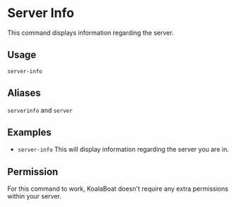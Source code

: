 # Server Info
This command displays information regarding the server.

## Usage
`server-info`

## Aliases
`serverinfo` and `server`

## Examples
- `server-info` This will display information regarding the server you are in. 

## Permission
For this command to work, KoalaBoat doesn't require any extra permissions within your server.